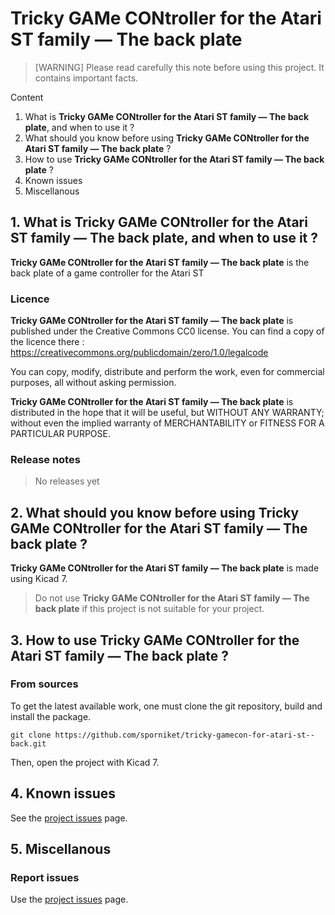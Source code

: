 # Tricky GAMe CONtroller for the Atari ST family — The back plate

> [WARNING] Please read carefully this note before using this project. It contains important facts.

Content

1. What is **Tricky GAMe CONtroller for the Atari ST family — The back plate**, and when to use it ?
2. What should you know before using **Tricky GAMe CONtroller for the Atari ST family — The back plate** ?
3. How to use **Tricky GAMe CONtroller for the Atari ST family — The back plate** ?
4. Known issues
5. Miscellanous

## 1. What is **Tricky GAMe CONtroller for the Atari ST family — The back plate**, and when to use it ?

**Tricky GAMe CONtroller for the Atari ST family — The back plate** is the back plate of a game controller for the Atari ST

### Licence

**Tricky GAMe CONtroller for the Atari ST family — The back plate** is published under the Creative Commons CC0 license. You can find a copy of the licence there : https://creativecommons.org/publicdomain/zero/1.0/legalcode

You can copy, modify, distribute and perform the work, even for commercial purposes, all without asking permission.

**Tricky GAMe CONtroller for the Atari ST family — The back plate** is distributed in the hope that it will be useful, but WITHOUT ANY WARRANTY; without even the implied warranty of MERCHANTABILITY or FITNESS FOR A PARTICULAR PURPOSE.

### Release notes

> No releases yet

## 2. What should you know before using **Tricky GAMe CONtroller for the Atari ST family — The back plate** ?

**Tricky GAMe CONtroller for the Atari ST family — The back plate** is made using Kicad 7.

> Do not use **Tricky GAMe CONtroller for the Atari ST family — The back plate** if this project is not suitable for your project.

## 3. How to use **Tricky GAMe CONtroller for the Atari ST family — The back plate** ?

### From sources

To get the latest available work, one must clone the git repository, build and install the package.

	git clone https://github.com/sporniket/tricky-gamecon-for-atari-st--back.git

Then, open the project with Kicad 7.

## 4. Known issues
See the [project issues](https://github.com/sporniket/tricky-gamecon-for-atari-st--back/issues) page.

## 5. Miscellanous

### Report issues
Use the [project issues](https://github.com/sporniket/tricky-gamecon-for-atari-st--back/issues) page.
